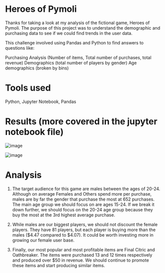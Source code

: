 
# Heroes of Pymoli

Thanks for taking a look at my analysis of the fictional game, Heroes of Pymoli. The purpose of this project was to understand the demographic and purchasing data to see if we could find trends in the user data.

This challenge involved using Pandas and Python to find answers to questions like:

Purchasing Analysis (Number of items, Total number of purchases, total revenue)
Demographics (total number of players by gender)
Age demographics (broken by bins)

# Tools used

Python, Jupyter Notebook, Pandas

# Results (more covered in the jupyter notebook file)


![image](https://user-images.githubusercontent.com/73977286/131580398-42838227-cecd-4c9a-902b-6ec6ebcc6c38.png)

![image](https://user-images.githubusercontent.com/73977286/131580466-9c86fc44-bec4-427a-95ba-090aa9e1d684.png)

# Analysis

1.	The target audience for this game are males between the ages of 20-24. Although on average Females and Others spend more per purchase, males are by far the gender that purchase the most at 652 purchases. 
The main age group we should focus on are ages 15-24. If we break it down further, we should focus on the 20-24 age group because they buy the most at the 3rd highest average purchase.

2.	While males are our biggest players, we should not discount the female players. They have 81 players, but each player is buying more than the males ($4.47 compared to $4.07). It could be worth investing more in growing our female user base.

3.	Finally, our most popular and most profitable items are Final Citric and Oathbreaker. The items were purchased 13 and 12 times respectively and produced over $50 in revenue. We should continue to promote these items and start producing similar items.

